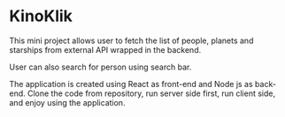 # KinoKlik
This mini project allows user to fetch the list of people, 
planets and starships from external API wrapped in the backend. 

User can also search for person using search bar. 

The application is created using React as front-end and Node js as back-end.
Clone the code from repository, run server side first, run client side, 
and enjoy using the application.
